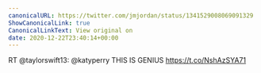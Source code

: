 ```yaml
---
canonicalURL: https://twitter.com/jmjordan/status/1341529008069091329
ShowCanonicalLink: true
CanonicalLinkText: View original on
date: 2020-12-22T23:40:14+00:00
---
```

RT @taylorswift13: @katyperry THIS IS GENIUS https://t.co/NshAzSYA71